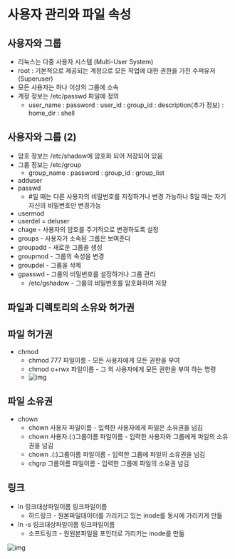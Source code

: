 # 사용자 관리와 파일 속성

## 사용자와 그룹

- 리눅스는 다중 사용자 시스템 (Multi-User System)
- root : 기본적으로 제공되는 계정으로 모든 작업에 대한 권한을 가진 수퍼유저(Superuser)
- 모든 사용자는 하나 이상의 그룹에 소속
- 계정 정보는 /etc/passwd 파일에 정의
  - user_name 	: 	password 	:	 user_id	 :	 group_id 	: 	description(추가 정보) 	: 	home_dir 	: 	shell

## 사용자와 그룹 (2)

- 암호 정보는 /etc/shadow에 암호화 되어 저장되어 있음
- 그룹 정보는 /etc/group
  - group_name	:	password	:	group_id	:	group_list
- adduser
- passwd
  - #일 때는 다른 사용자의 비밀번호를 지정하거나 변경 가능하나 $일 때는 자기자신의 비밀번호만 변경가능
- usermod
- userdel = deluser
- chage - 사용자의 암호를 주기적으로 변경하도록 설정
- groups - 사용자가 소속된 그룹은 보여준다
- groupadd - 새로운 그룹을 생성
- groupmod - 그룹의 속성을 변경
- groupdel - 그룹을 삭제
- gpasswd - 그룹의 비밀번호를 설정하거나 그룹 관리
  - /etc/gshadow - 그룹의 비밀번호를 암호화하여 저장



## 파일과 디렉토리의 소유와 허가권

## 파일 허가권

- chmod 
  - chmod  777  파일이름  - 모든 사용자에게 모든 권한을 부여
  - chmod  o+rwx  파일이름 - 그 외 사용자에게 모든 권한을 부여 하는 명령
  - ![img](https://i.redd.it/vkxuqbatopk21.png)

## 파일 소유권

- chown
  - chown  사용자   파일이름 -  입력한 사용자에게 파일은 소유권을 넘김
  - chown   사용자.(:)그룹이름  파일이름 - 입력한 사용자와 그룹에게 파일의 소유권을 넘김
  - chown  .(:)그룹이름  파일이름 -  입력한 그룹에 파일의 소유권을 넘김
  - chgrp 그룹이름 파일이름 - 입력한 그룹에 파일의 소유권 넘김

## 링크

- ln 링크대상파일이름 링크파일이름
  - 하드링크 - 원본파일데이터를 가리키고 있는 inode를 동시에 가리키게 만듦
- ln -s 링크대상파일이름 링크파일이름
  - 소프트링크 - 원원본파일을 포인터로 가리키는 inode를 만듦

![img](https://t1.daumcdn.net/cfile/tistory/110D6E1B4C2A061E42?original)